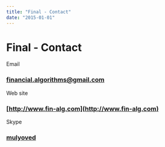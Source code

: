 ```yaml
---
title: "Final - Contact"
date: "2015-01-01"
---
```

# Final - Contact

Email

### [financial.algorithms@gmail.com](mailto:financial.algorithms@gmail.com)


Web site

### [http://www.fin-alg.com](http://www.fin-alg.com)



Skype

### [mulyoved](skype:mulyoved?chat)